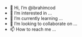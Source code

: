 - 👋 Hi, I’m @ibrahimcod
- 👀 I’m interested in ...
- 🌱 I’m currently learning ...
- 💞️ I’m looking to collaborate on ...
- 📫 How to reach me ...

<!---
ibrahimcod/ibrahimcod is a ✨ special ✨ repository because its `README.md` (this file) appears on your GitHub profile.
You can click the Preview link to take a look at your changes.
--->

